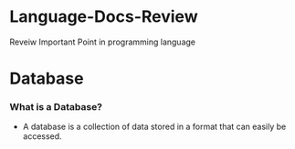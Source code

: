 # Language-Docs-Review
Reveiw Important Point in programming language

# Database

### What is a Database? 
- A database is a collection of data stored in a format that can easily be accessed.
